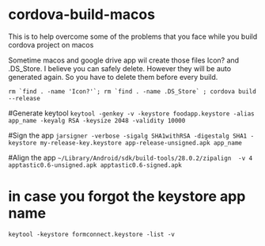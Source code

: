 # cordova-build-macos
This is to help overcome some of the problems that you face while you build cordova project on macos


Sometime macos and google drive app wil create those files Icon? and .DS_Store. I believe you can safely delete. However they will be auto generated again. So you have to delete them before every build. 

``rm `find . -name 'Icon?'`; rm `find . -name .DS_Store` ; cordova build --release``


#Generate keytool
`keytool -genkey -v -keystore foodapp.keystore -alias app_name -keyalg RSA -keysize 2048 -validity 10000`


#Sign the app
`jarsigner -verbose -sigalg SHA1withRSA -digestalg SHA1 -keystore my-release-key.keystore app-release-unsigned.apk app_name`


#Align the app
`~/Library/Android/sdk/build-tools/28.0.2/zipalign  -v 4 apptastic0.6-unsigned.apk apptastic0.6-signed.apk`

# in case you forgot the keystore app name
`keytool -keystore formconnect.keystore -list -v`




